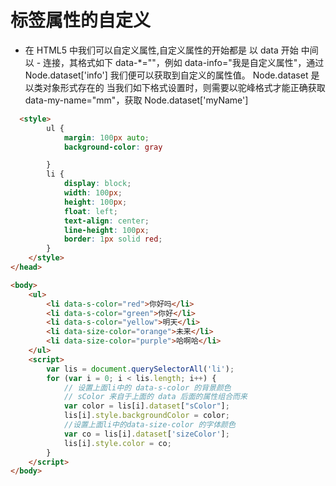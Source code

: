 # 标签属性的自定义

- 在 HTML5 中我们可以自定义属性,自定义属性的开始都是 以 data 开始 中间以 - 连接，其格式如下 data-\*=""，例如
  data-info="我是自定义属性"，通过 Node.dataset['info'] 我们便可以获取到自定义的属性值。
  Node.dataset 是以类对象形式存在的
  当我们如下格式设置时，则需要以驼峰格式才能正确获取
  data-my-name="mm"，获取 Node.dataset['myName']

```html
  <style>
        ul {
            margin: 100px auto;
            background-color: gray

        }
        li {
            display: block;
            width: 100px;
            height: 100px;
            float: left;
            text-align: center;
            line-height: 100px;
            border: 1px solid red;
        }
    </style>
</head>

<body>
    <ul>
        <li data-s-color="red">你好吗</li>
        <li data-s-color="green">你好</li>
        <li data-s-color="yellow">明天</li>
        <li data-size-color="orange">未来</li>
        <li data-size-color="purple">哈啊哈</li>
    </ul>
    <script>
        var lis = document.querySelectorAll('li');
        for (var i = 0; i < lis.length; i++) {
            // 设置上面li中的 data-s-color 的背景颜色
            // sColor 来自于上面的 data 后面的属性组合而来
            var color = lis[i].dataset["sColor"];
            lis[i].style.backgroundColor = color;
            //设置上面li中的data-size-color 的字体颜色
            var co = lis[i].dataset['sizeColor'];
            lis[i].style.color = co;
        }
    </script>
</body>
```

